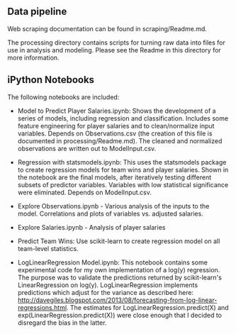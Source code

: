 ## Data pipeline

Web scraping documentation can be found in scraping/Readme.md.

The processing directory contains scripts for turning raw data into files for use in analysis and modeling. Please see the Readme in 
this directory for more information.

## iPython Notebooks

The following notebooks are included:

* Model to Predict Player Salaries.ipynb: Shows the development of a series of models, including regression and classification. Includes
some feature engineering for player salaries and to clean/normalize input variables. Depends on Observations.csv (the creation of this file is documented in 
processing/Readme.md). The cleaned and normalized observations are written out to ModelInput.csv.

* Regression with statsmodels.ipynb: This uses the statsmodels package to create regression models for team wins and player salaries. Shown
in the notebook are the final models, after iteratively testing different subsets of predictor variables. Variables with low statistical
significance were eliminated. Depends on ModelInput.csv.

* Explore Observations.ipynb - Various analysis of the inputs to the model. Correlations and plots of variables vs. adjusted salaries.

* Explore Salaries.ipynb - Analysis of player salaries

* Predict Team Wins: Use scikit-learn to create regression model on all team-level statistics.

* LogLinearRegression Model.ipynb: This notebook contains some experimental code for my own implementation of a log(y) regression. The purpose
was to validate the predictions returned by scikit-learn's LinearRegression on log(y). LogLinearRegression implements predictions which adjust 
for the variance as described here: http://davegiles.blogspot.com/2013/08/forecasting-from-log-linear-regressions.html. The estimates for
LogLinearRegression.predict(X) and exp(LinearRegression.predict(X)) were close enough that I decided to disregard the bias in the latter.




